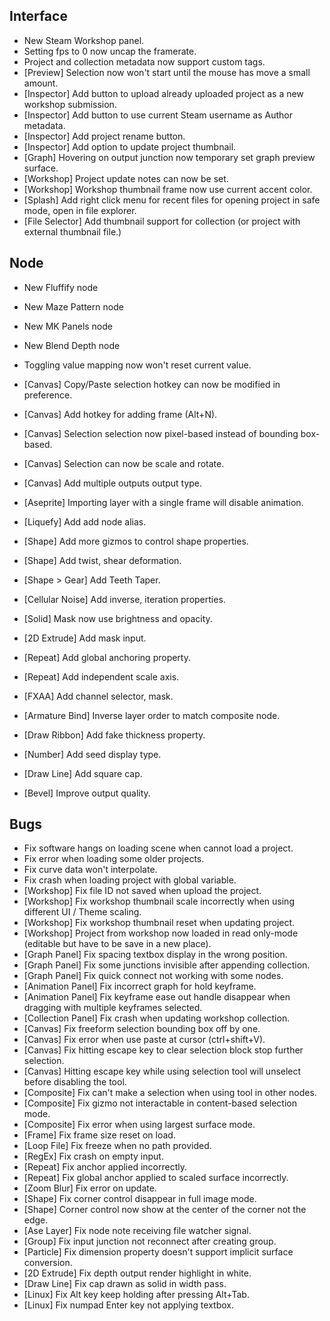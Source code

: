 ## Interface
- New Steam Workshop panel.
- Setting fps to 0 now uncap the framerate.
- Project and collection metadata now support custom tags.
- [Preview] Selection now won't start until the mouse has move a small amount.
- [Inspector] Add button to upload already uploaded project as a new workshop submission.
- [Inspector] Add button to use current Steam username as Author metadata.
- [Inspector] Add project rename button.
- [Inspector] Add option to update project thumbnail.
- [Graph] Hovering on output junction now temporary set graph preview surface.
- [Workshop] Project update notes can now be set.
- [Workshop] Workshop thumbnail frame now use current accent color.
- [Splash] Add right click menu for recent files for opening project in safe mode, open in file explorer.
- [File Selector] Add thumbnail support for collection (or project with external thumbnail file.)

## Node
- New Fluffify node
- New Maze Pattern node
- New MK Panels node
- New Blend Depth node
- Toggling value mapping now won't reset current value.



- [Canvas] Copy/Paste selection hotkey can now be modified in preference.
- [Canvas] Add hotkey for adding frame (Alt+N).
- [Canvas] Selection selection now pixel-based instead of bounding box-based.
- [Canvas] Selection can now be scale and rotate.
- [Canvas] Add multiple outputs output type.
- [Aseprite] Importing layer with a single frame will disable animation.
- [Liquefy] Add add node alias.
- [Shape] Add more gizmos to control shape properties.
- [Shape] Add twist, shear deformation.
- [Shape > Gear] Add Teeth Taper.
- [Cellular Noise] Add inverse, iteration properties.
- [Solid] Mask now use brightness and opacity.
- [2D Extrude] Add mask input.
- [Repeat] Add global anchoring property.
- [Repeat] Add independent scale axis.
- [FXAA] Add channel selector, mask.
- [Armature Bind] Inverse layer order to match composite node.
- [Draw Ribbon] Add fake thickness property.
- [Number] Add seed display type.
- [Draw Line] Add square cap.
- [Bevel] Improve output quality.

## Bugs
- Fix software hangs on loading scene when cannot load a project.
- Fix error when loading some older projects.
- Fix curve data won't interpolate.
- Fix crash when loading project with global variable.
- [Workshop] Fix file ID not saved when upload the project.
- [Workshop] Fix workshop thumbnail scale incorrectly when using different UI / Theme scaling.
- [Workshop] Fix workshop thumbnail reset when updating project.
- [Workshop] Project from workshop now loaded in read only-mode (editable but have to be save in a new place).
- [Graph Panel] Fix spacing textbox display in the wrong position.
- [Graph Panel] Fix some junctions invisible after appending collection.
- [Graph Panel] Fix quick connect not working with some nodes.
- [Animation Panel] Fix incorrect graph for hold keyframe.
- [Animation Panel] Fix keyframe ease out handle disappear when dragging with multiple keyframes selected.
- [Collection Panel] Fix crash when updating workshop collection.
- [Canvas] Fix freeform selection bounding box off by one.
- [Canvas] Fix error when use paste at cursor (ctrl+shift+V).
- [Canvas] Fix hitting escape key to clear selection block stop further selection.
- [Canvas] Hitting escape key while using selection tool will unselect before disabling the tool.
- [Composite] Fix can't make a selection when using tool in other nodes.
- [Composite] Fix gizmo not interactable in content-based selection mode.
- [Composite] Fix error when using largest surface mode.
- [Frame] Fix frame size reset on load.
- [Loop File] Fix freeze when no path provided.
- [RegEx] Fix crash on empty input.
- [Repeat] Fix anchor applied incorrectly.
- [Repeat] Fix global anchor applied to scaled surface incorrectly.
- [Zoom Blur] Fix error on update.
- [Shape] Fix corner control disappear in full image mode.
- [Shape] Corner control now show at the center of the corner not the edge.
- [Ase Layer] Fix node note receiving file watcher signal.
- [Group] Fix input junction not reconnect after creating group.
- [Particle] Fix dimension property doesn't support implicit surface conversion.
- [2D Extrude] Fix depth output render highlight in white.
- [Draw Line] Fix cap drawn as solid in width pass.
- [Linux] Fix Alt key keep holding after pressing Alt+Tab.
- [Linux] Fix numpad Enter key not applying textbox.

 